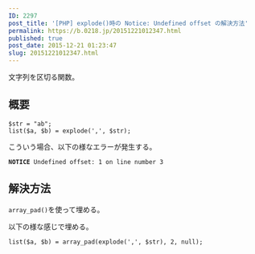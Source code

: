 ```yaml
---
ID: 2297
post_title: '[PHP] explode()時の Notice: Undefined offset の解決方法'
permalink: https://b.0218.jp/20151221012347.html
published: true
post_date: 2015-12-21 01:23:47
slug: 20151221012347.html
---
```

文字列を区切る関数。

<!--more-->

<h2>概要</h2>

<pre><code class="php">$str = "ab";
list($a, $b) = explode(',', $str);
</code></pre>

こういう場合、以下の様なエラーが発生する。

<pre><code><b>NOTICE</b> Undefined offset: 1 on line number 3</code></pre>

<h2>解決方法</h2>

<code>array_pad()</code>を使って埋める。

以下の様な感じで埋める。

<pre><code class="php">list($a, $b) = array_pad(explode(',', $str), 2, null);
</code></pre>